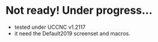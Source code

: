 # Not ready! Under progress...
- tested under UCCNC v1.2117
- it need the Default2019 screenset and macros.

